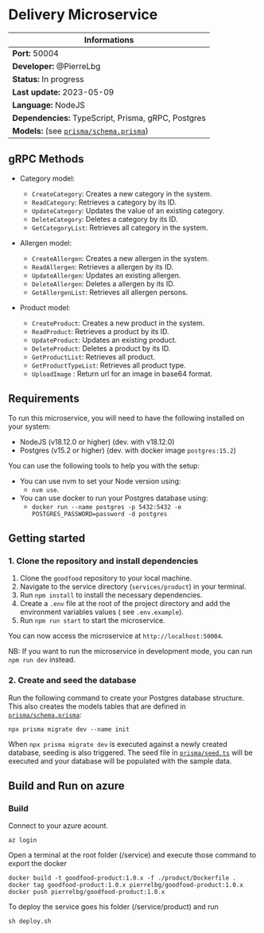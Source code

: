 # Delivery Microservice

| Informations                                                       |
|--------------------------------------------------------------------|
| **Port:** 50004                                                    |
| **Developer:** @PierreLbg                                          |
| **Status:** In progress                                            |
| **Last update:** 2023-05-09                                        |
| **Language:** NodeJS                                               |
| **Dependencies:** TypeScript, Prisma, gRPC, Postgres               |
| **Models:** (see [`prisma/schema.prisma`](./prisma/schema.prisma)) |

## gRPC Methods

- Category model:

    - `CreateCategory`: Creates a new category in the system.
    - `ReadCategory`: Retrieves a category by its ID.
    - `UpdateCategory`: Updates the value of an existing category.
    - `DeleteCategory`: Deletes a category by its ID.
    - `GetCategoryList`: Retrieves all category in the system.

- Allergen model:
    - `CreateAllergen`: Creates a new allergen in the system.
    - `ReadAllergen`: Retrieves a allergen by its ID.
    - `UpdateAllergen`: Updates an existing allergen.
    - `DeleteAllergen`: Deletes a allergen by its ID.
    - `GetAllergenList`: Retrieves all allergen persons.

- Product model:
    - `CreateProduct`: Creates a new product in the system.
    - `ReadProduct`: Retrieves a product by its ID.
    - `UpdateProduct`: Updates an existing product.
    - `DeleteProduct`: Deletes a product by its ID.
    - `GetProductList`: Retrieves all product.
    - `GetProductTypeList`: Retrieves all product type.
    - `UploadImage` : Return url for an image in base64 format.

## Requirements

To run this microservice, you will need to have the following installed on your system:

- NodeJS (v18.12.0 or higher) (dev. with v18.12.0)
- Postgres (v15.2 or higher) (dev. with docker image `postgres:15.2`)

You can use the following tools to help you with the setup:

- You can use nvm to set your Node version using:
    - `nvm use`.
- You can use docker to run your Postgres database using:
    - `docker run --name postgres -p 5432:5432 -e POSTGRES_PASSWORD=password -d postgres`

## Getting started

### 1. Clone the repository and install dependencies

1. Clone the `goodfood` repository to your local machine.
2. Navigate to the service directory (`services/product`) in your terminal.
3. Run `npm install` to install the necessary dependencies.
4. Create a `.env` file at the root of the project directory and add the environment variables values (
   see `.env.example`).
5. Run `npm run start` to start the microservice.

You can now access the microservice at `http://localhost:50004`.

NB: If you want to run the microservice in development mode, you can run `npm run dev` instead.

### 2. Create and seed the database

Run the following command to create your Postgres database structure. This also creates the models tables that are
defined in [`prisma/schema.prisma`](./prisma/schema.prisma):

```shell
npx prisma migrate dev --name init
```

When `npx prisma migrate dev` is executed against a newly created database, seeding is also triggered. The seed file
in [`prisma/seed.ts`](./prisma/seed.ts) will be executed and your database will be populated with the sample data.

## Build and Run on azure

### Build

Connect to your azure acount.
```shell
az login
```

Open a terminal at the root folder (/service) and execute those command to export the docker
```shell
docker build -t goodfood-product:1.0.x -f ./product/Dockerfile .
docker tag goodfood-product:1.0.x pierrelbg/goodfood-product:1.0.x
docker push pierrelbg/goodfood-product:1.0.x
```

To deploy the service goes his folder (/service/product) and run
```shell
sh deploy.sh
```